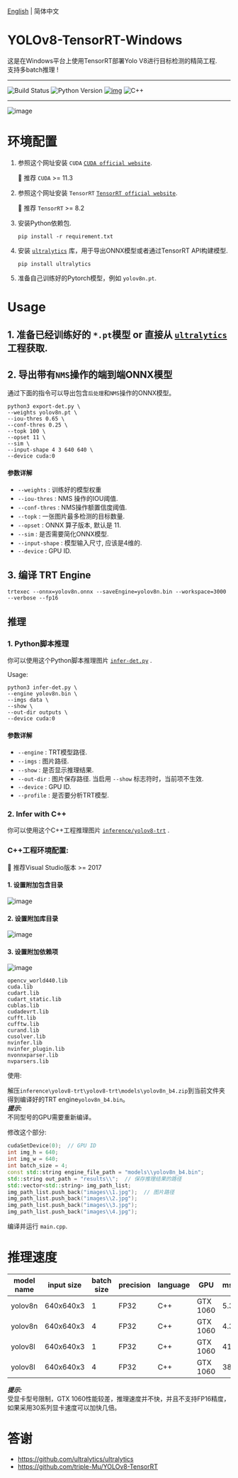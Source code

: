 [English](README.md) | 简体中文

# YOLOv8-TensorRT-Windows

这是在Windows平台上使用TensorRT部署Yolo V8进行目标检测的精简工程. </br>
支持多batch推理 ! </br>

---
![Build Status](https://img.shields.io/endpoint.svg?url=https%3A%2F%2Factions-badge.atrox.dev%2Fatrox%2Fsync-dotenv%2Fbadge&style=flat)
![Python Version](https://img.shields.io/badge/Python-3.8--3.10-FFD43B?logo=python)
[![img](https://badgen.net/badge/icon/tensorrt?icon=azurepipelines&label)](https://developer.nvidia.com/tensorrt)
![C++](https://img.shields.io/badge/CPP-11%2F14-yellow)

---
![image](src/results.png)

# 环境配置

1. 参照这个网址安装 `CUDA` [`CUDA official website`](https://docs.nvidia.com/cuda/cuda-installation-guide-linux/index.html#download-the-nvidia-cuda-toolkit).

   🚀 推荐 `CUDA` >= 11.3

2. 参照这个网址安装 `TensorRT` [`TensorRT official website`](https://developer.nvidia.com/nvidia-tensorrt-8x-download).

   🚀 推荐 `TensorRT` >= 8.2

2. 安装Python依赖包.

   ``` shell
   pip install -r requirement.txt
   ```

3. 安装 [`ultralytics`](https://github.com/ultralytics/ultralytics) 库，用于导出ONNX模型或者通过TensorRT API构建模型.

   ``` shell
   pip install ultralytics
   ```

5. 准备自己训练好的Pytorch模型，例如 `yolov8n.pt`.


# Usage

## 1. 准备已经训练好的 `*.pt`模型 or 直接从 [`ultralytics`](https://github.com/ultralytics/ultralytics) 工程获取.

## 2. 导出带有`NMS`操作的端到端ONNX模型

通过下面的指令可以导出包含`后处理`和`NMS`操作的ONNX模型。

``` shell
python3 export-det.py \
--weights yolov8n.pt \
--iou-thres 0.65 \
--conf-thres 0.25 \
--topk 100 \
--opset 11 \
--sim \
--input-shape 4 3 640 640 \
--device cuda:0
```

#### 参数详解

- `--weights` : 训练好的模型权重
- `--iou-thres` : NMS 操作的IOU阈值.
- `--conf-thres` : NMS操作额置信度阈值.
- `--topk` : 一张图片最多检测的目标数量.
- `--opset` : ONNX 算子版本, 默认是 11.
- `--sim` : 是否需要简化ONNX模型.
- `--input-shape` : 模型输入尺寸, 应该是4维的.
- `--device` : GPU ID.


## 3. 编译 TRT Engine 
``` shell
trtexec --onnx=yolov8n.onnx --saveEngine=yolov8n.bin --workspace=3000 --verbose --fp16
```

## 推理

### 1. Python脚本推理

你可以使用这个Python脚本推理图片 [`infer-det.py`](infer-det.py) .

Usage:

``` shell
python3 infer-det.py \
--engine yolov8n.bin \
--imgs data \
--show \
--out-dir outputs \
--device cuda:0
```

#### 参数详解

- `--engine` : TRT模型路径.
- `--imgs` : 图片路径.
- `--show` : 是否显示推理结果.
- `--out-dir` : 图片保存路径. 当启用 `--show` 标志符时，当前项不生效.
- `--device` : GPU ID.
- `--profile` : 是否要分析TRT模型.

### 2. Infer with C++

你可以使用这个C++工程推理图片 [`inference/yolov8-trt`](inference/yolov8-trt) .

### C++工程环境配置:
🚀 推荐Visual Studio版本 >= 2017
#### 1. 设置附加包含目录
![image](src/env-setting1.jpg)

#### 2. 设置附加库目录
![image](src/env-setting2.jpg)

#### 3. 设置附加依赖项
![image](src/env-setting3.jpg)
``` shell
opencv_world440.lib
cuda.lib
cudart.lib
cudart_static.lib
cublas.lib
cudadevrt.lib
cufft.lib
cufftw.lib
curand.lib
cusolver.lib
nvinfer.lib
nvinfer_plugin.lib
nvonnxparser.lib
nvparsers.lib
```


使用:

解压`inference\yolov8-trt\yolov8-trt\models\yolov8n_b4.zip`到当前文件夹得到编译好的TRT engine`yolov8n_b4.bin`。 </br>
***提示:*** </br>
不同型号的GPU需要重新编译。

修改这个部分:
``` c++
cudaSetDevice(0);  // GPU ID
int img_h = 640;
int img_w = 640;
int batch_size = 4;
const std::string engine_file_path = "models\\yolov8n_b4.bin";
std::string out_path = "results\\";  // 保存推理结果的路径
std::vector<std::string> img_path_list;
img_path_list.push_back("images\\1.jpg");  // 图片路径
img_path_list.push_back("images\\2.jpg");
img_path_list.push_back("images\\3.jpg");
img_path_list.push_back("images\\4.jpg");
```

编译并运行 `main.cpp`.

# 推理速度
| model name | input size | batch size | precision | language | GPU   | ms/img |  
| -------- | -------- | -------- | ------- | -------- | -------- | -------- |  
| yolov8n   | 640x640x3 | 1     | FP32   | C++    | GTX 1060 | 5.3    |  
| yolov8n   | 640x640x3 | 4     | FP32   | C++    | GTX 1060 | 4.35   |  
| yolov8l   | 640x640x3 | 1     | FP32   | C++    | GTX 1060 | 41    |  
| yolov8l   | 640x640x3 | 4     |FP32   | C++    | GTX 1060 | 38.25 |  
  
***提示:*** </br>
受显卡型号限制，GTX 1060性能较差，推理速度并不快，并且不支持FP16精度，如果采用30系列显卡速度可以加快几倍。

# 答谢
- https://github.com/ultralytics/ultralytics
- https://github.com/triple-Mu/YOLOv8-TensorRT
